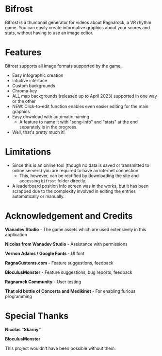 # Bifrost
Bifrost is a thumbnail generator for videos about Ragnarock, a VR rhythm game. You can easily create informative graphics about your scores and stats, without having to use an image editor.

# Features
Bifrost supports all image formats supported by the game. 
- Easy infographic creation
- Intuitive interface
- Custom backgrounds
- Chroma-key
- ALL map backgrounds (released up to April 2023) supported in one way or the other
- NEW: Click-to-edit function enables even easier editing for the main graphics
- Easy download with automatic naming
  - A feature to name it with "song-info" and "stats" at the end separately is in the progress.
- Well, that's pretty much it!

# Limitations
- Since this is an online tool (though no data is saved or transmitted to online servers) you are required to have an internet connection.
  - This, however, can be rectified by downloading the site and accessing `bifrost` folder directly.
- A leaderboard position info screen was in the works, but it has been scrapped due to the complexity involved in editing the entries automatically or manually.

# Acknowledgement and Credits

**Wanadev Studio** - The game assets which are used extensively in this application

**Nicolas from Wanadev Studio** - Assistance with permissions

**Vernon Adams / Google Fonts** - UI font

**RagnaCustoms.com** - Feature suggestions, feedback

**BloculusMonster** - Feature suggestions, bug reports, feedback

**Ragnarock Community** - User testing

**That old bottle of Concerta and Medikinet** - For enabling furious programming

# Special Thanks
**Nicolas "Skarny"**

**BloculusMonster**

This project wouldn't have been possible without them.
